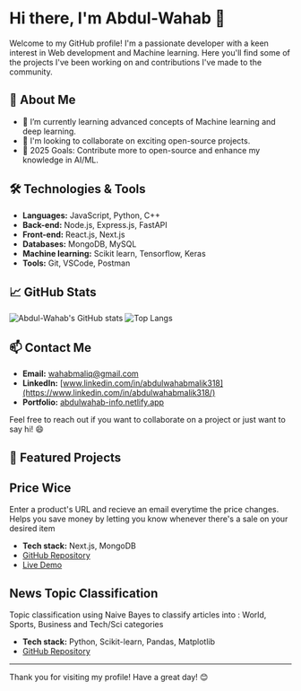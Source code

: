 # Hi there, I'm Abdul-Wahab 👋

Welcome to my GitHub profile! I'm a passionate developer with a keen interest in Web development and Machine learning. Here you'll find some of the projects I've been working on and contributions I've made to the community.

## 🚀 About Me

- 🌱 I’m currently learning advanced concepts of Machine learning and deep learning.
- 💼 I'm looking to collaborate on exciting open-source projects.
- 🥅 2025 Goals: Contribute more to open-source and enhance my knowledge in AI/ML.

## 🛠️ Technologies & Tools

- **Languages:** JavaScript, Python, C++
- **Back-end:** Node.js, Express.js, FastAPI
- **Front-end:** React.js, Next.js 
- **Databases:** MongoDB, MySQL
- **Machine learning:** Scikit learn, Tensorflow, Keras
- **Tools:** Git, VSCode, Postman

## 📈 GitHub Stats

![Abdul-Wahab's GitHub stats](https://github-readme-stats.vercel.app/api?username=Abdul-Wahab-318&show_icons=true&theme=radical)
![Top Langs](https://github-readme-stats.vercel.app/api/top-langs/?username=Abdul-Wahab-318&layout=compact&theme=radical)

## 📫 Contact Me

- **Email:** [wahabmaliq@gmail.com](mailto:wahabmaliq@gmail.com)
- **LinkedIn:** [www.linkedin.com/in/abdulwahabmalik318](https://www.linkedin.com/in/abdulwahabmalik318/)
- **Portfolio:** [abdulwahab-info.netlify.app](https://abdulwahab-info.netlify.app)

Feel free to reach out if you want to collaborate on a project or just want to say hi! 😄

## 🌟 Featured Projects

## Price Wice
Enter a product's URL and recieve an email everytime the price changes. Helps you save money by letting you know whenever there's a sale on your desired item
- **Tech stack:** Next.js, MongoDB
- [GitHub Repository](https://github.com/Abdul-Wahab-318/price-wice)
- [Live Demo](https://price-wice.vercel.app/)

## News Topic Classification
Topic classification using Naive Bayes to classify articles into : World, Sports, Business and Tech/Sci categories
- **Tech stack:** Python, Scikit-learn, Pandas, Matplotlib
- [GitHub Repository](https://github.com/Abdul-Wahab-318/News-Topic-Classification)

---

Thank you for visiting my profile! Have a great day! 😊

